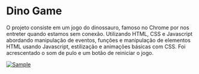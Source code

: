 # Dino Game
O projeto consiste em um jogo do dinossauro, famoso no Chrome por nos entreter quando estamos sem conexão. Utilizando HTML, CSS e Javascript abordando manipulação de eventos, funções e manipulação de elementos HTML usando Javascript, estilização e animações básicas com CSS. Foi acrescentado o som de pulo e um botão de reiniciar o jogo.

[![Sample](https://res.cloudinary.com/marcomontalbano/image/upload/v1649971821/video_to_markdown/images/google-drive--1VnPMc4xnxJ-YZPpqNXRXDNTFYHP6oMo1-c05b58ac6eb4c4700831b2b3070cd403.jpg)](https://drive.google.com/file/d/1VnPMc4xnxJ-YZPpqNXRXDNTFYHP6oMo1/view?usp=sharing "Sample")